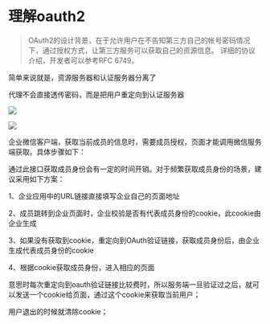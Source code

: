 # 理解oauth2

>OAuth2的设计背景，在于允许用户在不告知第三方自己的帐号密码情况下，通过授权方式，让第三方服务可以获取自己的资源信息。
>详细的协议介绍，开发者可以参考RFC 6749。


简单来说就是，资源服务器和认证服务器分离了

代理不会直接透传密码，而是把用户重定向到认证服务器

![](https://tva1.sinaimg.cn/large/007S8ZIlly1gg1zapo695j30la0bfjre.jpg)


![](https://tva1.sinaimg.cn/large/007S8ZIlly1gg1za7xa5zj31fx0u0n18.jpg)


企业微信客户端，获取当前成员的信息时，需要成员授权，页面才能调用微信服务端获取。具体步骤如下：

通过此接口获取成员身份会有一定的时间开销。对于频繁获取成员身份的场景，建议采用如下方案：

1、企业应用中的URL链接直接填写企业自己的页面地址

2、成员跳转到企业页面时，企业校验是否有代表成员身份的cookie，此cookie由企业生成

3、如果没有获取到cookie，重定向到OAuth验证链接，获取成员身份后，由企业生成代表成员身份的cookie

4、根据cookie获取成员身份，进入相应的页面


意思时每次重定向到oauth验证链接比较费时，所以服务端一旦验证过之后，就可以发送一个cookie给页面，通过这个cookie来获取当前用户；

用户退出的时候就清除cookie；
